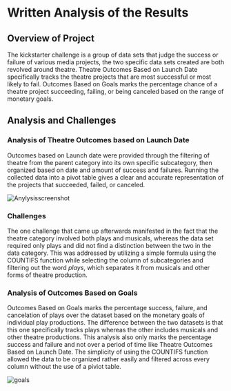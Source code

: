 # Written Analysis of the Results
## Overview of Project

  The kickstarter challenge is a group of data sets that judge the success or failure of various media projects, the two specific data sets created are both revolved around theatre. Theatre Outcomes Based on Launch Date specifically tracks the theatre projects that are most successful or most likely to fail. Outcomes Based on Goals marks the percentage chance of a theatre project succeeding, failing, or being canceled based on the range of monetary goals. 
## Analysis and Challenges

### Analysis of Theatre Outcomes based on Launch Date

  Outcomes based on Launch date were provided through the filtering of theatre from the parent category into its own specific subcategory, then organized based on date and amount of success and failures. Running the collected data into a pivot table gives a clear and accurate representation of the projects that succeeded, failed, or canceled. 
  
![Anylysisscreenshot](https://user-images.githubusercontent.com/82983000/116432873-f3ebdd00-a816-11eb-925d-590641c8e15c.png)

### Challenges 
  
  The one challenge that came up afterwards manifested in the fact that the theatre category involved both plays and musicals, whereas the data set required only plays and did not find a distinction between the two in the data category. This was addressed by utilizing a simple formula using the COUNTIFS function while selecting the column of subcategories and filtering out the word *plays*, which separates it from musicals and other forms of theatre production. 
  
###  Analysis of Outcomes Based on Goals

  Outcomes Based on Goals marks the percentage success, failure, and cancelation of plays over the dataset based on the monetary goals of individual play productions. The difference between the two datasets is that this one specifically tracks plays whereas the other includes musicals and other theatre productions. This analysis also only marks the percentage success and failure and not over a period of time like Theatre Outcomes Based on Launch Date. The simplicity of using the COUNTIFS function allowed the data to be organized rather easily and filtered across every column without the use of a piviot table. 
  
![goals](https://user-images.githubusercontent.com/82983000/116436234-319e3500-a81a-11eb-96b7-260f2212137d.png)
